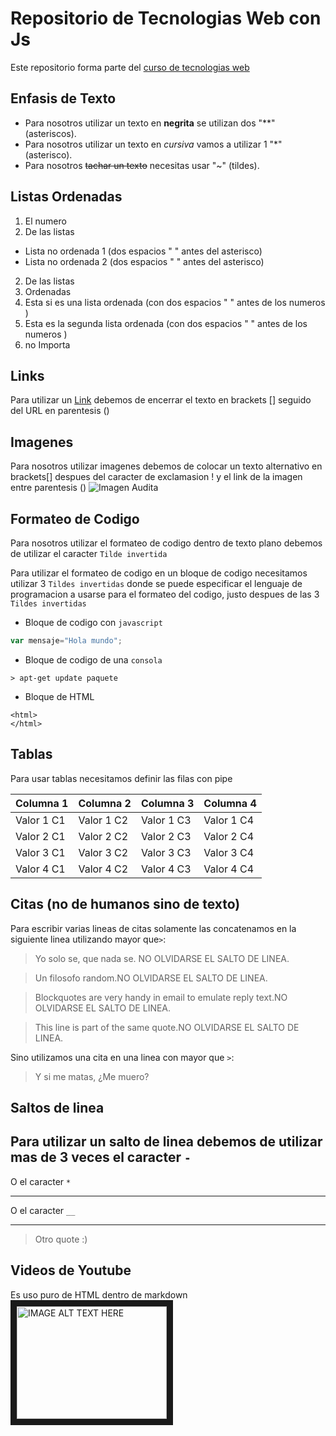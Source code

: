 # Repositorio de Tecnologias Web con Js

Este repositorio forma parte del  [curso de tecnologias web](https://github.com/adrianeguez/Tec_Web_Js_2016_B)

## Enfasis de Texto

* Para nosotros utilizar un texto en **negrita** se utilizan dos "**" (asteriscos).
* Para nosotros utilizar un texto en *cursiva* vamos a utilizar 1 "*" (asterisco).
* Para nosotros ~~tachar un texto~~ necesitas usar "~" (tildes).

## Listas Ordenadas

1. El numero 
2. De las listas
  * Lista no ordenada 1 (dos espacios " " antes del asterisco)
  * Lista no ordenada 2 (dos espacios " " antes del asterisco)
2. De las listas
1. Ordenadas
  1. Esta si es una lista ordenada (con dos espacios " " antes de los numeros )
  1. Esta es la segunda lista ordenada (con dos espacios " " antes de los numeros )
4. no Importa

## Links 

Para utilizar un [Link](https://github.com/adrianeguez/Tec_Web_Js_2016_B) debemos de encerrar el texto en brackets [] seguido del URL en parentesis ()

## Imagenes 

Para nosotros utilizar imagenes debemos de colocar un texto alternativo en brackets[] despues del caracter de exclamasion ! y el link de la imagen entre parentesis () 
![Imagen Audita](https://fbcdn-sphotos-g-a.akamaihd.net/hphotos-ak-xtf1/v/t1.0-9/11149390_1006613042704052_3739424345424479310_n.jpg?oh=d0015e9f360cc06f7f3ee393729b2354&oe=58A9E124&__gda__=1486256268_f1b7c18cc95c90bab7b6ce7a69b17ee9)
## Formateo de Codigo

Para nosotros utilizar el formateo de codigo dentro de texto plano debemos de utilizar el caracter `Tilde invertida`

Para utilizar el formateo de codigo en un bloque de codigo necesitamos utilizar 3 `Tildes invertidas` donde se puede especificar el lenguaje de programacion a usarse para el formateo del codigo, justo despues de las 3 `Tildes invertidas`

* Bloque de codigo con `javascript`

```javascript
var mensaje="Hola mundo";
```

* Bloque de codigo de una `consola`

```
> apt-get update paquete
```

* Bloque de HTML

```
<html>
</html>
```

## Tablas

Para usar tablas necesitamos definir las filas con pipe

  Columna 1 | Columna 2 | Columna 3 | Columna 4
--- | --- | --- | ---
 Valor 1 C1 | Valor 1 C2 | Valor 1 C3  | Valor 1 C4
 Valor 2 C1 | Valor 2 C2 | Valor 2 C3  | Valor 2 C4
 Valor 3 C1 | Valor 3 C2 | Valor 3 C3  | Valor 3 C4
 Valor 4 C1 | Valor 4 C2 | Valor 4 C3  | Valor 4 C4

## Citas (no de humanos sino de texto)

Para escribir varias lineas de citas solamente las concatenamos en la siguiente linea utilizando mayor que`>`:

> Yo solo se, que nada se. NO OLVIDARSE EL SALTO DE LINEA.

> Un filosofo random.NO OLVIDARSE EL SALTO DE LINEA.

> Blockquotes are very handy in email to emulate reply text.NO OLVIDARSE EL SALTO DE LINEA.

> This line is part of the same quote.NO OLVIDARSE EL SALTO DE LINEA.

Sino utilizamos una cita en una linea con mayor que `>`:

> Y si me matas, ¿Me muero?


## Saltos de linea

Para utilizar un salto de linea debemos de utilizar mas de 3 veces el caracter `-`
---

O el caracter `*`

***

O el caracter `__`

___

> Otro quote :) 

## Videos de Youtube

Es uso puro de HTML dentro de markdown
<a href="https://www.youtube.com/watch?v=650s9uWWr1o" target="_blank"><img src="http://nodeframework.com/assets/img/js.png" 
alt="IMAGE ALT TEXT HERE" width="240" height="180" border="10" /></a>




